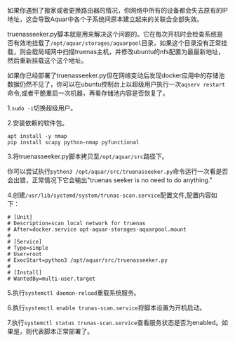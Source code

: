 如果你遇到了搬家或者更换路由器的情况，你网络中所有的设备都会失去原有的IP地址，这会导致Aquar中各个子系统间原本建立起来的关联会全部失效。

truenasseeker.py脚本就是用来解决这个问题的。它在每次开机时会检查系统是否有效地挂载了`/opt/aquar/storages/aquarpool`目录，如果这个目录没有正常挂载，则会载局域网中扫描truenas主机，并修改ubuntu的nfs配置为最最新地址，然后重新挂载这个这个地址。

如果你已经部署了truenasseeker.py但在网络变动后发现docker应用中的存储池数据仍然不见了，你可以在ubuntu控制台上以超级用户执行一次`aqserv restart`命令,或者干脆重启一次机器，再看存储池内容是否恢复了。

1.`sudo -i`切换超级用户。

2.安装依赖的软件包。

```shell
apt install -y nmap
pip install scapy python-nmap pyfunctional
```

3.将truenasseeker.py脚本拷贝至`/opt/aquar/src`路径下。

你可以尝试执行`python3 /opt/aquar/src/truenasseeker.py`命令运行一次看是否会出错，正常情况下它会输出"truenas seeker is no need to do anything."

4.创建`/usr/lib/systemd/system/trunas-scan.service`配置文件,配置内容如下：

```
# [Unit]
# Description=scan local network for truenas
# After=docker.service opt-aquar-storages-aquarpool.mount
# 
# [Service]
# Type=simple
# User=root
# ExecStart=python3 /opt/aquar/src/truenasseeker.py
# 
# [Install]
# WantedBy=multi-user.target
```

5.执行`systemctl daemon-reload`重载系统服务。

6.执行`systemctl enable trunas-scan.service`将脚本设置为开机启动。

7.执行`systemctl status trunas-scan.service`查看服务状态是否为enabled。如果是，则代表脚本正常部署了。
